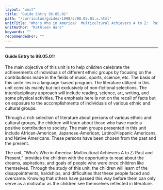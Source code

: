 ```yaml
---
layout: "unit"
title: "Guide Entry 98.05.01"
path: "/curriculum/guides/1998/5/98.05.01.x.html"
unitTitle: "Who's Who in America?  Multicultural Achievers A to Z:  Past and Present"
unitAuthor: "Kathleen Ware"
keywords: ""
recommendedFor: ""
---
```

<body>
<hr/>
<h4>
Guide Entry to 98.05.01:
</h4>
<p>The main objective of this unit is to help children celebrate the achievements of individuals of different ethnic groups by focusing on the contributions made in the fields of music, sports, science, etc.  The basis of this unite lies in a language-based program.  The literature utilized in this unit consists mainly but not exclusively of non-fictional selections.  The interdisciplinary approach will include reading, science, art, writing, and some physical activities.  The emphasis here is not on the recall of facts but on exposure to the accomplishments of individuals of various ethnic and cultural groups.</p>
<p>
Through a rich selection of literature about persons of various ethnic and cultural groups, the children will learn about those who have made a positive contribution to society.  The main groups presented in this unit include African-American, Japanese-American, Latino/Hispanic Americans, and Native Americans.  These persons have been chosen from the past and the present.
</p>
<p>
The unit, “Who's Who in America:  Multicultural Achievers A to Z:  Past and Present,” provides the children with the opportunity to read about the dreams, aspirations, and goals of people who were once children like themselves.  Through the study of this unit, the children will learn of the disappointments, hardships, and difficulties that these people faced and overcame.  Knowing that others have passed this way before them can only serve as a motivator as the children see themselves reflected in literature.
</p>
</body>
